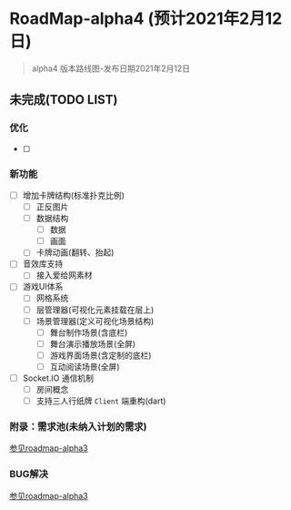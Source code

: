# RoadMap-alpha4 (预计2021年2月12日)

> alpha4 版本路线图-发布日期2021年2月12日

## 未完成(TODO LIST)

### 优化

- [ ] 

### 新功能

- [ ] 增加卡牌结构(标准扑克比例)
  - [ ] 正反图片
  - [ ] 数据结构
    - [ ] 数据
    - [ ] 画面
  - [ ] 卡牌动画(翻转、抬起)

- [ ] 音效库支持
  - [ ] 接入爱给网素材
- [ ] 游戏UI体系
  - [ ] 网格系统
  - [ ] 层管理器(可视化元素挂载在层上)
  - [ ] 场景管理器(定义可视化场景结构)
    - [ ] 舞台制作场景(含底栏)
    - [ ] 舞台演示播放场景(全屏)
    - [ ] 游戏界面场景(含定制的底栏)
    - [ ] 互动阅读场景(全屏)
- [ ] Socket.IO 通信机制
  - [ ] 房间概念
  - [ ] 支持三人行纸牌 `Client` 端重构(dart)

### 附录：需求池(未纳入计划的需求)

[参见roadmap-alpha3](./roadmap-alpha3-v2.md)

### BUG解决

[参见roadmap-alpha3](./roadmap-alpha3-v2.md)

